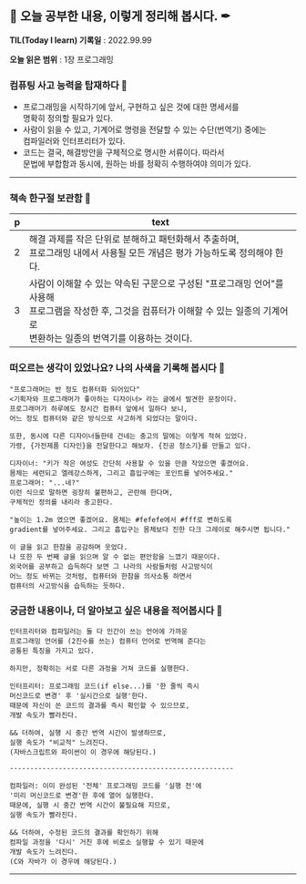 ## 📕 오늘 공부한 내용, 이렇게 정리해 봅시다. ✒

**TIL(Today I learn) 기록일** : 2022.99.99

**오늘 읽은 범위** : 1장 프로그래밍

### 컴퓨팅 사고 능력을 탑재하다 📑

+ 프로그래밍을 시작하기에 앞서, 구현하고 싶은 것에 대한 명세서를</br> 명확히 정의할 필요가 있다.
+ 사람이 읽을 수 있고, 기계어로 명령을 전달할 수 있는 수단(번역기) 중에는</br> 컴파일러와 인터프리터가 있다.
+ 코드는 결국, 해결방안을 구체적으로 명시한 서류이다. 따라서 </br>문법에 부합함과 동시에, 원하는 바를 정확히 수행하여야 의미가 있다.

---

### 책속 한구절 보관함 📖

| p    | text                                           |
| ---- | ---------------------------------------------- |
| 2  | 해결 과제를 작은 단위로 분해하고 패턴화해서 추출하며,</br> 프로그래밍 내에서 사용될 모든 개념은 평가 가능하도록 정의해야 한다.                 |
| 3  | 사람이 이해할 수 있는 약속된 구문으로 구성된 "프로그래밍 언어"를 사용해</br> 프로그램을 작성한 후, 그것을 컴퓨터가 이해할 수 있는 일종의 기계어로</br> 변환하는 일종의 번역기를 이용하는 것이다. |


### 떠오르는 생각이 있었나요? 나의 사색을 기록해 봅시다 💭
```
"프로그래머는 반 정도 컴퓨터화 되어있다"
<기획자와 프로그래머가 좋아하는 디자이너> 라는 글에서 발견한 문장이다. 
프로그래머가 하루에도 장시간 컴퓨터 앞에서 일하다 보니, 
어느 정도 컴퓨터와 같은 방식으로 사고하게 되었다는 말이다.

또한, 동시에 다른 디자이너들한테 건네는 충고의 말에는 이렇게 적혀 있었다.
가령, {가전제품 디자인}을 전달한다고 해보자. {진공 청소기}를 만들고 있다.

디자이너: "키가 작은 여성도 간단히 사용할 수 있을 만큼 작았으면 좋겠어요. 
몸체는 세련되고 엘레강스하게, 그리고 흡입구에는 포인트를 넣어주세요."
프로그래머: "...네?"
이런 식으로 말하면 굉장히 불편하고, 곤란해 한다며, 
구체적인 정의를 내리라 충고한다.

"높이는 1.2m 였으면 좋겠어요. 몸체는 #fefefe에서 #fff로 변하도록 
gradient를 넣어주세요. 그리고 흡입구는 몸체보다 진한 다크 그레이로 해주시면 됩니다."

이 글을 읽고 한참을 공감하며 웃었다. 
나 또한 두 번째 글을 읽으며 알 수 없는 편안함을 느꼈기 때문이다.
외국어를 공부하고 습득하다 보면 그 나라의 사람들처럼 사고방식이 
어느 정도 바뀌는 것처럼, 컴퓨터와 한참을 의사소통 하면서 
컴퓨터의 사고방식을 습득하는 듯하다.
```

### 궁금한 내용이나, 더 알아보고 싶은 내용을 적어봅시다 🤔
```
인터프리터와 컴파일러는 둘 다 인간이 쓰는 언어에 가까운 
프로그래밍 언어를 (2진수를 쓰는) 컴퓨터 언어로 번역해 준다는
공통된 특징을 가지고 있다.

하지만, 정확히는 서로 다른 과정을 거쳐 코드를 실행한다.

인터프리터: 프로그래밍 코드(if else...)를 '한 줄씩 즉시 
머신코드로 변경' 후 '실시간으로 실행'한다. 
때문에 자신이 쓴 코드의 결과를 즉시 확인할 수 있으므로, 
개발 속도가 빨라진다. 

&& 더하여, 실행 시 중간 번역 시간이 발생하므로, 
실행 속도가 "비교적" 느려진다. 
(자바스크립트와 파이썬이 이 경우에 해당된다.)

-------------------------------------------------------

컴파일러: 이미 완성된 '전체' 프로그래밍 코드를 '실행 전'에
'미리 머신코드로 변경'한 후에 열어 실행한다.
때문에, 실행 시 중간 번역 시간이 불필요해 지므로,
실행 속도가 빨라진다. 

&& 더하여, 수정된 코드의 결과를 확인하기 위해
컴파일 과정을 '다시' 거친 후에 비로소 실행할 수 있기 때문에
개발 속도가 느려진다.
(C와 자바가 이 경우에 해당된다.)
```

---

